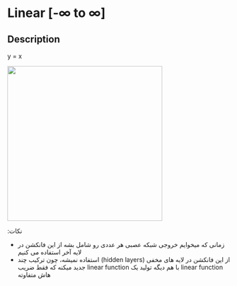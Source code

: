 # Linear [-∞ to ∞]

## Description

y = x

<img src="image1.jpg" style="width:3.64178in" />

<span dir="rtl">نکات:</span>

- <span dir="rtl">زمانی که میخوایم خروجی شبکه عصبی هر عددی رو شامل بشه از این فانکشن در لایه آخر استفاده می کنیم</span>
- <span dir="rtl">از این فانکشن در لایه های مخفی (hidden layers) استفاده نمیشه، چون ترکیب چند linear function با هم دیگه تولید یک linear function جدید میکنه که فقط ضریب هاش متفاوته</span>
